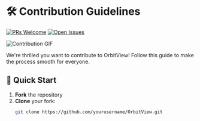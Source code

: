 # 🛠️ Contribution Guidelines

[![PRs Welcome](https://img.shields.io/badge/PRs-welcome-brightgreen.svg?style=for-the-badge&logo=github)](https://github.com/yourusername/OrbitView/pulls)
[![Open Issues](https://img.shields.io/github/issues/yourusername/OrbitView?color=red&style=for-the-badge)](https://github.com/yourusername/OrbitView/issues)

![Contribution GIF](https://media.giphy.com/media/v1.Y2lkPTc5MGI3NjExcW5xZ3V2a3FhY3Z3b3VxZ2V6Y2J6eGZ1NnR0dGJtYzBmZ3Z0eSZlcD12MV9pbnRlcm5hbF9naWZfYnlfaWQmY3Q9Zw/3ohs4kI2X9h7eWQzt2/giphy.gif)

We're thrilled you want to contribute to OrbitView! Follow this guide to make the process smooth for everyone.

## 🚀 Quick Start

1. **Fork** the repository
2. **Clone** your fork:
   ```bash
   git clone https://github.com/yourusername/OrbitView.git
